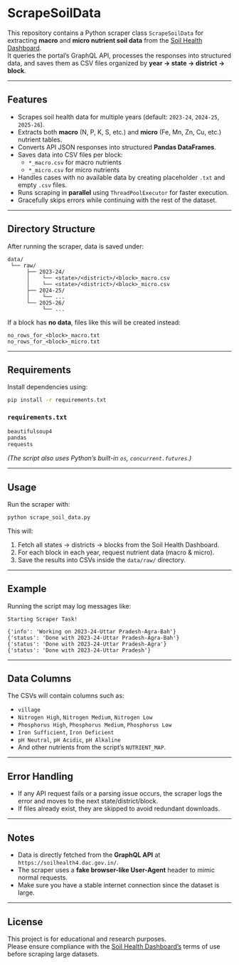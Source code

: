 # ScrapeSoilData

This repository contains a Python scraper class `ScrapeSoilData` for extracting **macro** and **micro nutrient soil data** from the [Soil Health Dashboard](https://soilhealth4.dac.gov.in/).  
It queries the portal’s GraphQL API, processes the responses into structured data, and saves them as CSV files organized by **year → state → district → block**.

---

## Features

- Scrapes soil health data for multiple years (default: `2023-24`, `2024-25`, `2025-26`).
- Extracts both **macro** (N, P, K, S, etc.) and **micro** (Fe, Mn, Zn, Cu, etc.) nutrient tables.
- Converts API JSON responses into structured **Pandas DataFrames**.
- Saves data into CSV files per block:
  - `*_macro.csv` for macro nutrients
  - `*_micro.csv` for micro nutrients
- Handles cases with no available data by creating placeholder `.txt` and empty `.csv` files.
- Runs scraping in **parallel** using `ThreadPoolExecutor` for faster execution.
- Gracefully skips errors while continuing with the rest of the dataset.

---

## Directory Structure

After running the scraper, data is saved under:

```
data/
 └── raw/
      ├── 2023-24/
      │    └── <state>/<district>/<block>_macro.csv
      │    └── <state>/<district>/<block>_micro.csv
      ├── 2024-25/
      │    └── ...
      └── 2025-26/
           └── ...
```

If a block has **no data**, files like this will be created instead:

```
no_rows_for_<block>_macro.txt
no_rows_for_<block>_micro.txt
```

---

## Requirements

Install dependencies using:

```bash
pip install -r requirements.txt
```

### `requirements.txt`
```txt
beautifulsoup4
pandas
requests
```

*(The script also uses Python’s built-in `os`, `concurrent.futures`.)*

---

## Usage

Run the scraper with:

```bash
python scrape_soil_data.py
```

This will:

1. Fetch all states → districts → blocks from the Soil Health Dashboard.
2. For each block in each year, request nutrient data (macro & micro).
3. Save the results into CSVs inside the `data/raw/` directory.

---

## Example

Running the script may log messages like:

```
Starting Scraper Task!

{'info': 'Working on 2023-24-Uttar Pradesh-Agra-Bah'}
{'status': 'Done with 2023-24-Uttar Pradesh-Agra-Bah'}
{'status': 'Done with 2023-24-Uttar Pradesh-Agra'}
{'status': 'Done with 2023-24-Uttar Pradesh'}
```

---

## Data Columns

The CSVs will contain columns such as:

- `village`
- `Nitrogen High`, `Nitrogen Medium`, `Nitrogen Low`
- `Phosphorus High`, `Phosphorus Medium`, `Phosphorus Low`
- `Iron Sufficient`, `Iron Deficient`
- `pH Neutral`, `pH Acidic`, `pH Alkaline`
- And other nutrients from the script’s `NUTRIENT_MAP`.

---

## Error Handling

- If any API request fails or a parsing issue occurs, the scraper logs the error and moves to the next state/district/block.
- If files already exist, they are skipped to avoid redundant downloads.

---

## Notes

- Data is directly fetched from the **GraphQL API** at `https://soilhealth4.dac.gov.in/`.
- The scraper uses a **fake browser-like User-Agent** header to mimic normal requests.
- Make sure you have a stable internet connection since the dataset is large.

---

## License

This project is for educational and research purposes.  
Please ensure compliance with the [Soil Health Dashboard’s](https://soilhealth4.dac.gov.in/) terms of use before scraping large datasets.
